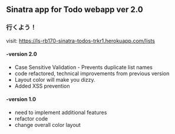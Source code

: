 ## Sinatra app for Todo webapp ver 2.0 ##

### 行くよう！ ###

visit: https://ls-rb170-sinatra-todos-trkr1.herokuapp.com/lists

#### -version 2.0 ###
- Case Sensitive Validation - Prevents duplicate list names
- code refactored, technical improvements from previous version
- Layout color will make you dizzy.
- Added XSS prevention


#### -version 1.0 ###
- need to implement additional features
- refactor code
- change overall color layout
